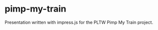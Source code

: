 pimp-my-train
=============

Presentation written with impress.js for the PLTW Pimp My Train project.